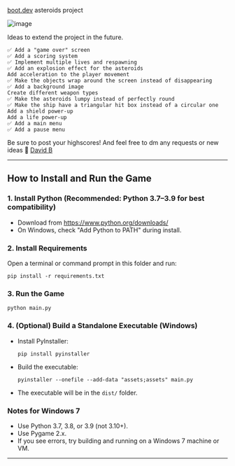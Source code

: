 [boot.dev](https://www.boot.dev) asteroids project

![image](https://github.com/user-attachments/assets/b3919632-d144-4dd4-8b9a-a46cf0e92dcc)


Ideas to extend the project in the future. 


    ✅ Add a "game over" screen
    ✅ Add a scoring system
    ✅ Implement multiple lives and respawning
    ✅ Add an explosion effect for the asteroids
    Add acceleration to the player movement
    ✅ Make the objects wrap around the screen instead of disappearing
    ✅ Add a background image
    Create different weapon types
    ✅ Make the asteroids lumpy instead of perfectly round
    ✅ Make the ship have a triangular hit box instead of a circular one
    Add a shield power-up
    Add a life power-up
    ✅ Add a main menu
    ✅ Add a pause menu


Be sure to post your highscores!
And feel free to dm any requests or new ideas 
💜 [David B](linktr.ee/bookisonfire)

---

## How to Install and Run the Game

### 1. Install Python (Recommended: Python 3.7–3.9 for best compatibility)
- Download from https://www.python.org/downloads/
- On Windows, check "Add Python to PATH" during install.

### 2. Install Requirements
Open a terminal or command prompt in this folder and run:

```
pip install -r requirements.txt
```

### 3. Run the Game

```
python main.py
```

### 4. (Optional) Build a Standalone Executable (Windows)
- Install PyInstaller:
  ```
  pip install pyinstaller
  ```
- Build the executable:
  ```
  pyinstaller --onefile --add-data "assets;assets" main.py
  ```
- The executable will be in the `dist/` folder.

### Notes for Windows 7
- Use Python 3.7, 3.8, or 3.9 (not 3.10+).
- Use Pygame 2.x.
- If you see errors, try building and running on a Windows 7 machine or VM.

---


